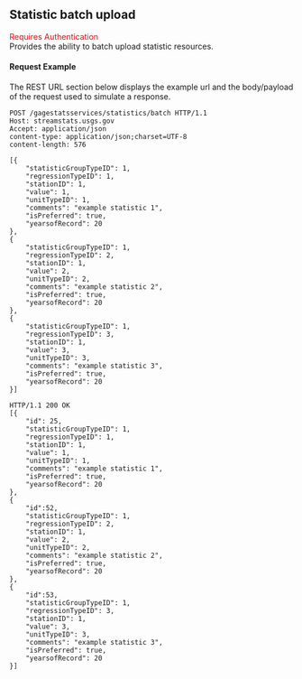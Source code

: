 ## Statistic batch upload
<span style="color:red">Requires Authentication</span>  
Provides the ability to batch upload statistic resources.

#### Request Example
The REST URL section below displays the example url and the body/payload of the request used to simulate a response.

```
POST /gagestatsservices/statistics/batch HTTP/1.1
Host: streamstats.usgs.gov
Accept: application/json
content-type: application/json;charset=UTF-8
content-length: 576

[{
    "statisticGroupTypeID": 1,
    "regressionTypeID": 1,
    "stationID": 1,
    "value": 1,
	"unitTypeID": 1,
    "comments": "example statistic 1",
    "isPreferred": true,
    "yearsofRecord": 20
},
{
    "statisticGroupTypeID": 1,
    "regressionTypeID": 2,
    "stationID": 1,
    "value": 2,
	"unitTypeID": 2,
    "comments": "example statistic 2",
    "isPreferred": true,
    "yearsofRecord": 20
},
{
    "statisticGroupTypeID": 1,
    "regressionTypeID": 3,
    "stationID": 1,
    "value": 3,
	"unitTypeID": 3,
    "comments": "example statistic 3",
    "isPreferred": true,
    "yearsofRecord": 20
}]
```

```
HTTP/1.1 200 OK
[{
	"id": 25,
	"statisticGroupTypeID": 1,
    "regressionTypeID": 1,
    "stationID": 1,
    "value": 1,
	"unitTypeID": 1,
    "comments": "example statistic 1",
    "isPreferred": true,
    "yearsofRecord": 20
},
{
	"id":52,
	"statisticGroupTypeID": 1,
    "regressionTypeID": 2,
    "stationID": 1,
    "value": 2,
	"unitTypeID": 2,
    "comments": "example statistic 2",
    "isPreferred": true,
    "yearsofRecord": 20
},
{
	"id":53,
    "statisticGroupTypeID": 1,
    "regressionTypeID": 3,
    "stationID": 1,
    "value": 3,
	"unitTypeID": 3,
    "comments": "example statistic 3",
    "isPreferred": true,
    "yearsofRecord": 20
}]
```